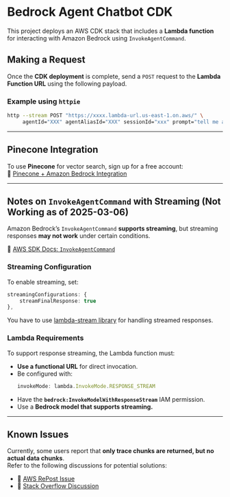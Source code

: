 # **Bedrock Agent Chatbot CDK**

This project deploys an AWS CDK stack that includes a **Lambda function** for interacting with Amazon Bedrock using `InvokeAgentCommand`.

## **Making a Request**
Once the **CDK deployment** is complete, send a `POST` request to the **Lambda Function URL** using the following payload.

### **Example using `httpie`**
```sh
http --stream POST "https://xxxx.lambda-url.us-east-1.on.aws/" \
     agentId="XXX" agentAliasId="XXX" sessionId="xxx" prompt="tell me about iPhone"
```

---

## **Pinecone Integration**
To use **Pinecone** for vector search, sign up for a free account:  
🔗 [Pinecone + Amazon Bedrock Integration](https://www.pinecone.io/blog/amazon-bedrock-integration/)

---

## **Notes on `InvokeAgentCommand` with Streaming (Not Working as of 2025-03-06)**
Amazon Bedrock’s `InvokeAgentCommand` **supports streaming**, but streaming responses **may not work** under certain conditions.

🔗 [AWS SDK Docs: `InvokeAgentCommand`](https://docs.aws.amazon.com/AWSJavaScriptSDK/v3/latest/client/bedrock-agent-runtime/command/InvokeAgentCommand/)

### **Streaming Configuration**
To enable streaming, set:
```ts
streamingConfigurations: {
    streamFinalResponse: true
},
```
You have to use [lambda-stream library](https://github.com/astuyve/lambda-stream) for handling streamed responses.

### **Lambda Requirements**
To support response streaming, the Lambda function must:
- **Use a functional URL** for direct invocation.
- Be configured with:  
  ```ts
  invokeMode: lambda.InvokeMode.RESPONSE_STREAM
  ```
- Have the **`bedrock:InvokeModelWithResponseStream`** IAM permission.
- Use a **Bedrock model that supports streaming.**

---

## **Known Issues**
Currently, some users report that **only trace chunks are returned, but no actual data chunks**.  
Refer to the following discussions for potential solutions:
- 🔗 [AWS RePost Issue](https://repost.aws/questions/QUgntPWmqxQDuXENGc97hyvQ/calling-invokeagentcommand-from-bedrock-agent-runtime-returns-only-trace-chunks-no-data-chunks-but-the-trace-chunks-contain-the-response-which-would-have-been-in-the-data-chunks-why)
- 🔗 [Stack Overflow Discussion](https://stackoverflow.com/questions/79473938/aws-bedrock-agent-unable-to-get-invokeagent-to-stream-response-even-after-sett)